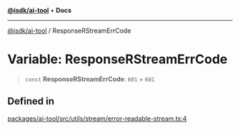 [**@isdk/ai-tool**](../README.md) • **Docs**

***

[@isdk/ai-tool](../globals.md) / ResponseRStreamErrCode

# Variable: ResponseRStreamErrCode

> `const` **ResponseRStreamErrCode**: `601` = `601`

## Defined in

[packages/ai-tool/src/utils/stream/error-readable-stream.ts:4](https://github.com/isdk/ai-tool.js/blob/37ada542a786fbbc770f2d61beb564f6e603941d/src/utils/stream/error-readable-stream.ts#L4)
